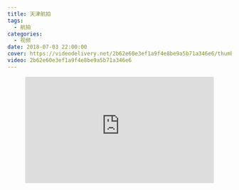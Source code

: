 ```yaml
---
title: 天津航拍
tags:
  - 航拍
categories:
  - 视频
date: 2018-07-03 22:00:00
cover: https://videodelivery.net/2b62e60e3ef1a9f4e8be9a5b71a346e6/thumbnails/thumbnail.jpg?time=2m14s
video: 2b62e60e3ef1a9f4e8be9a5b71a346e6
---
```


<figure>
  <div style="position: relative; padding-top: 56.25%;"><iframe src="https://iframe.videodelivery.net/2b62e60e3ef1a9f4e8be9a5b71a346e6?preload=true&poster=https%3A%2F%2Fvideodelivery.net%2F2b62e60e3ef1a9f4e8be9a5b71a346e6%2Fthumbnails%2Fthumbnail.jpg%3Ftime%3D2m14s%26height%3D600" style="border: none; position: absolute; top: 0; left: 0; height: 100%; width: 100%;" allow="accelerometer; gyroscope; autoplay; encrypted-media; picture-in-picture;" allowfullscreen="true"></iframe></div>
</figure>
